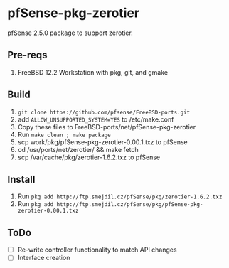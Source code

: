 # pfSense-pkg-zerotier

pfSense 2.5.0 package to support zerotier.

## Pre-reqs
1. FreeBSD 12.2 Workstation with pkg, git, and gmake

## Build
1. `git clone https://github.com/pfsense/FreeBSD-ports.git`
2. add `ALLOW_UNSUPPORTED_SYSTEM=YES` to /etc/make.conf
3. Copy these files to FreeBSD-ports/net/pfSense-pkg-zerotier
4. Run `make clean ; make package`
5. scp work/pkg/pfSense-pkg-zerotier-0.00.1.txz to pfSense
6. cd /usr/ports/net/zerotier/ && make fetch
7. scp /var/cache/pkg/zerotier-1.6.2.txz to pfSense

## Install
1. Run `pkg add http://ftp.smejdil.cz/pfSense/pkg/zerotier-1.6.2.txz`
2. Run `pkg add http://ftp.smejdil.cz/pfSense/pkg/pfSense-pkg-zerotier-0.00.1.txz`

## ToDo
- [ ] Re-write controller functionality to match API changes
- [ ] Interface creation
